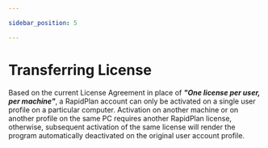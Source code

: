 ```yaml
---

sidebar_position: 5

---
```

# Transferring License

Based on the current License Agreement in place of ***"One license per user, per machine"***, a RapidPlan account can only be activated on a single user profile on a particular computer. Activation on another machine or on another profile on the same PC requires another RapidPlan license, otherwise, subsequent activation of the same license will render the program automatically deactivated on the original user account profile.
